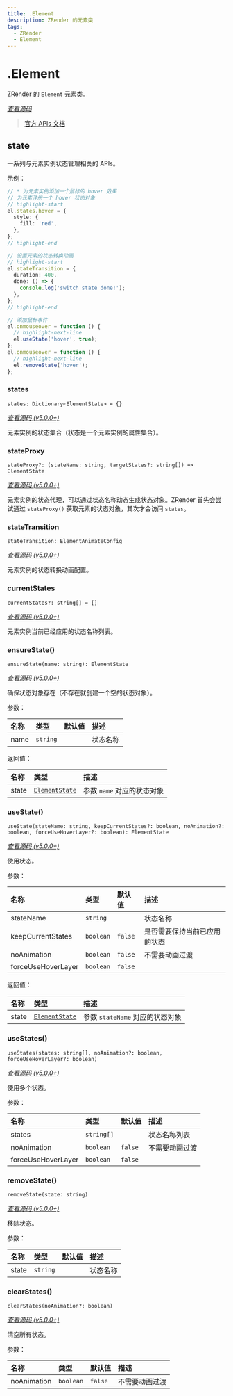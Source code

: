 ```yaml
---
title: .Element
description: ZRender 的元素类
tags:
  - ZRender
  - Element
---
```


# .Element

ZRender 的 `Element` 元素类。

[_查看源码_](https://github.com/ecomfe/zrender/blob/5.3.2/src/Element.ts#L293)

> [官方 APIs 文档](https://ecomfe.github.io/zrender-doc/public/api.html#zrenderelement)

## state

一系列与元素实例状态管理相关的 APIs。

示例：

```typescript
// * 为元素实例添加一个鼠标的 hover 效果
// 为元素注册一个 hover 状态对象
// highlight-start
el.states.hover = {
  style: {
    fill: 'red',
  },
};
// highlight-end

// 设置元素的状态转换动画
// highlight-start
el.stateTransition = {
  duration: 400,
  done: () => {
    console.log('switch state done!');
  },
};
// highlight-end

// 添加鼠标事件
el.onmouseover = function () {
  // highlight-next-line
  el.useState('hover', true);
};
el.onmouseover = function () {
  // highlight-next-line
  el.removeState('hover');
};
```

### states

`states: Dictionary<ElementState> = {}`

[_查看源码 (v5.0.0+)_](https://github.com/ecomfe/zrender/blob/5.3.2/src/Element.ts#L416)

元素实例的状态集合（状态是一个元素实例的属性集合）。

### stateProxy

`stateProxy?: (stateName: string, targetStates?: string[]) => ElementState`

[_查看源码 (v5.0.0+)_](https://github.com/ecomfe/zrender/blob/5.3.2/src/Element.ts#L429)

元素实例的状态代理，可以通过状态名称动态生成状态对象。ZRender 首先会尝试通过 `stateProxy()` 获取元素的状态对象，其次才会访问 `states`。

### stateTransition

`stateTransition: ElementAnimateConfig`

[_查看源码 (v5.0.0+)_](https://github.com/ecomfe/zrender/blob/5.3.2/src/Element.ts#L421)

元素实例的状态转换动画配置。

### currentStates

`currentStates?: string[] = []`

[_查看源码 (v5.0.0+)_](https://github.com/ecomfe/zrender/blob/5.3.2/src/Element.ts#L409)

元素实例当前已经应用的状态名称列表。

### ensureState()

`ensureState(name: string): ElementState`

[_查看源码 (v5.0.0+)_](https://github.com/ecomfe/zrender/blob/5.3.2/src/Element.ts#L814)

确保状态对象存在（不存在就创建一个空的状态对象）。

参数：

| 名称 | 类型     | 默认值 | 描述     |
| :--- | :------- | :----- | :------- |
| name | `string` |        | 状态名称 |

返回值：

| 名称  | 类型                                                                                  | 描述                       |
| :---- | :------------------------------------------------------------------------------------ | :------------------------- |
| state | [`ElementState`](https://github.com/ecomfe/zrender/blob/5.3.2/src/Element.ts#L268:13) | 参数 `name` 对应的状态对象 |

### useState()

`useState(stateName: string, keepCurrentStates?: boolean, noAnimation?: boolean, forceUseHoverLayer?: boolean): ElementState`

[_查看源码 (v5.0.0+)_](https://github.com/ecomfe/zrender/blob/5.3.2/src/Element.ts#L837)

使用状态。

参数：

| 名称               | 类型      | 默认值  | 描述                         |
| :----------------- | :-------- | :------ | :--------------------------- |
| stateName          | `string`  |         | 状态名称                     |
| keepCurrentStates  | `boolean` | `false` | 是否需要保持当前已应用的状态 |
| noAnimation        | `boolean` | `false` | 不需要动画过渡               |
| forceUseHoverLayer | `boolean` | `false` |                              |

返回值：

| 名称  | 类型                                                                                  | 描述                            |
| :---- | :------------------------------------------------------------------------------------ | :------------------------------ |
| state | [`ElementState`](https://github.com/ecomfe/zrender/blob/5.3.2/src/Element.ts#L268:13) | 参数 `stateName` 对应的状态对象 |

### useStates()

`useStates(states: string[], noAnimation?: boolean, forceUseHoverLayer?: boolean)`

[_查看源码 (v5.0.0+)_](https://github.com/ecomfe/zrender/blob/5.3.2/src/Element.ts#L939)

使用多个状态。

参数：

| 名称               | 类型       | 默认值  | 描述           |
| :----------------- | :--------- | :------ | :------------- |
| states             | `string[]` |         | 状态名称列表   |
| noAnimation        | `boolean`  | `false` | 不需要动画过渡 |
| forceUseHoverLayer | `boolean`  | `false` |                |

### removeState()

`removeState(state: string)`

[_查看源码 (v5.0.0+)_](https://github.com/ecomfe/zrender/blob/5.3.2/src/Element.ts#L1036)

移除状态。

参数：

| 名称  | 类型     | 默认值 | 描述     |
| :---- | :------- | :----- | :------- |
| state | `string` |        | 状态名称 |

### clearStates()

`clearStates(noAnimation?: boolean)`

[_查看源码 (v5.0.0+)_](https://github.com/ecomfe/zrender/blob/5.3.2/src/Element.ts#L825)

清空所有状态。

参数：

| 名称        | 类型      | 默认值  | 描述           |
| :---------- | :-------- | :------ | :------------- |
| noAnimation | `boolean` | `false` | 不需要动画过渡 |
